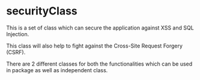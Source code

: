 securityClass
=============

This is a set of class which can secure the application against XSS and SQL Injection.

This class will also help to fight against the Cross-Site Request Forgery (CSRF).

There are 2 different classes for both the functionalities which can be used in package as well as independent class.
